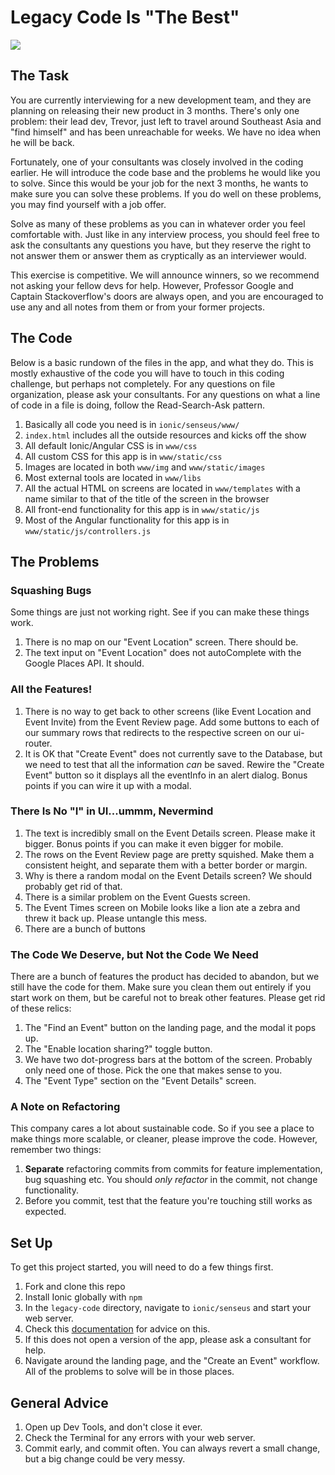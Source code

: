 # Legacy Code Is "The Best"

![](https://s-media-cache-ak0.pinimg.com/236x/c7/b5/e1/c7b5e1827478b8f703a74371e6f2b214.jpg)

## The Task

You are currently interviewing for a new development team, and they are planning on releasing their new product in 3 months.  There's only one problem: their lead dev, Trevor, just left to travel around Southeast Asia and "find himself" and has been unreachable for weeks.  We have no idea when he will be back.

Fortunately, one of your consultants was closely involved in the coding earlier.  He will introduce the code base and the problems he would like you to solve.  Since this would be your job for the next 3 months, he wants to make sure you can solve these problems.  If you do well on these problems, you may find yourself with a job offer.

Solve as many of these problems as you can in whatever order you feel comfortable with.  Just like in any interview process, you should feel free to ask the consultants any questions you have, but they reserve the right to not answer them or answer them as cryptically as an interviewer would.

This exercise is competitive.  We will announce winners, so we recommend not asking your fellow devs for help.  However, Professor Google and Captain Stackoverflow's doors are always open, and you are encouraged to use any and all notes from them or from your former projects.

## The Code

Below is a basic rundown of the files in the app, and what they do.  This is mostly exhaustive of the code you will have to touch in this coding challenge, but perhaps not completely.  For any questions on file organization, please ask your consultants.  For any questions on what a line of code in a file is doing, follow the Read-Search-Ask pattern.

1. Basically all code you need is in `ionic/senseus/www/`
2. `index.html` includes all the outside resources and kicks off the show
3. All default Ionic/Angular CSS is in `www/css`
4. All custom CSS for this app is in `www/static/css`
4. Images are located in both `www/img` and `www/static/images`
5. Most external tools are located in `www/libs`
6. All the actual HTML on screens are located in `www/templates` with a name similar to that of the title of the screen in the browser
7. All front-end functionality for this app is in `www/static/js`
8. Most of the Angular functionality for this app is in `www/static/js/controllers.js`

## The Problems

### Squashing Bugs

Some things are just not working right.  See if you can make these things work.

1. There is no map on our "Event Location" screen.  There should be.
2. The text input on "Event Location" does not autoComplete with the Google Places API.  It should.

### All the Features!

1. There is no way to get back to other screens (like Event Location and Event Invite) from the Event Review page.  Add some buttons to each of our summary rows that redirects to the respective screen on our ui-router.
2. It is OK that "Create Event" does not currently save to the Database, but we need to test that all the information *can* be saved.  Rewire the "Create Event" button so it displays all the eventInfo in an alert dialog.  Bonus points if you can wire it up with a modal.

### There Is No "I" in UI...ummm, Nevermind

1. The text is incredibly small on the Event Details screen.  Please make it bigger.  Bonus points if you can make it even bigger for mobile.
2. The rows on the Event Review page are pretty squished.  Make them a consistent height, and separate them with a better border or margin.
2. Why is there a random modal on the Event Details screen?  We should probably get rid of that.
3. There is a similar problem on the Event Guests screen.
3. The Event Times screen on Mobile looks like a lion ate a zebra and threw it back up.  Please untangle this mess.
4. There are a bunch of buttons 

### The Code We Deserve, but Not the Code We Need

There are a bunch of features the product has decided to abandon, but we still have the code for them.  Make sure you clean them out entirely if you start work on them, but be careful not to break other features.  Please get rid of these relics:

1. The "Find an Event" button on the landing page, and the modal it pops up.
2. The "Enable location sharing?" toggle button.
3. We have two dot-progress bars at the bottom of the screen.  Probably only need one of those.  Pick the one that makes sense to you.
4. The "Event Type" section on the "Event Details" screen.

### A Note on Refactoring

This company cares a lot about sustainable code.  So if you see a place to make things more scalable, or cleaner, please improve the code.  However, remember two things:

1. **Separate** refactoring commits from commits for feature implementation, bug squashing etc.  You should *only refactor* in the commit, not change functionality.
2. Before you commit, test that the feature you're touching still works as expected.

## Set Up

To get this project started, you will need to do a few things first.

1. Fork and clone this repo
2. Install Ionic globally with `npm`
3. In the `legacy-code` directory, navigate to `ionic/senseus` and start your web server.
  4. Check this [documentation](http://ionicframework.com/docs/guide/testing.html) for advice on this.
5. If this does not open a version of the app, please ask a consultant for help.
6. Navigate around the landing page, and the "Create an Event" workflow.  All of the problems to solve will be in those places.

## General Advice

1. Open up Dev Tools, and don't close it ever.
2. Check the Terminal for any errors with your web server.
3. Commit early, and commit often.  You can always revert a small change, but a big change could be very messy.
